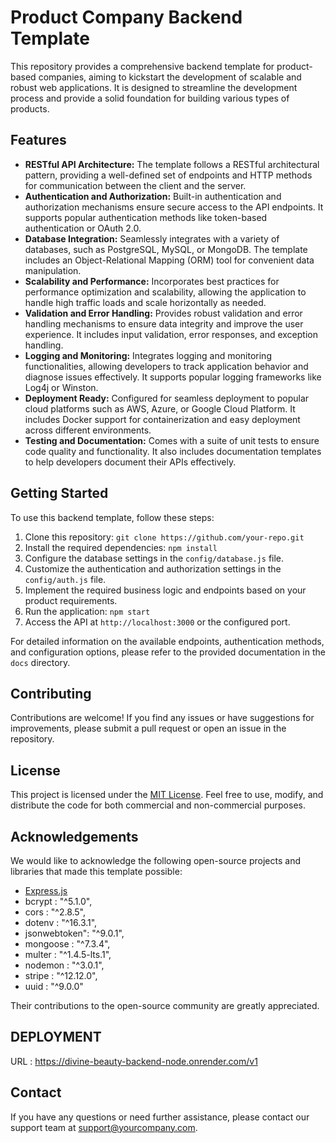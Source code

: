 # Product Company Backend Template

This repository provides a comprehensive backend template for product-based companies, aiming to kickstart the development of scalable and robust web applications. It is designed to streamline the development process and provide a solid foundation for building various types of products.

## Features

- **RESTful API Architecture:** The template follows a RESTful architectural pattern, providing a well-defined set of endpoints and HTTP methods for communication between the client and the server.
- **Authentication and Authorization:** Built-in authentication and authorization mechanisms ensure secure access to the API endpoints. It supports popular authentication methods like token-based authentication or OAuth 2.0.
- **Database Integration:** Seamlessly integrates with a variety of databases, such as PostgreSQL, MySQL, or MongoDB. The template includes an Object-Relational Mapping (ORM) tool for convenient data manipulation.
- **Scalability and Performance:** Incorporates best practices for performance optimization and scalability, allowing the application to handle high traffic loads and scale horizontally as needed.
- **Validation and Error Handling:** Provides robust validation and error handling mechanisms to ensure data integrity and improve the user experience. It includes input validation, error responses, and exception handling.
- **Logging and Monitoring:** Integrates logging and monitoring functionalities, allowing developers to track application behavior and diagnose issues effectively. It supports popular logging frameworks like Log4j or Winston.
- **Deployment Ready:** Configured for seamless deployment to popular cloud platforms such as AWS, Azure, or Google Cloud Platform. It includes Docker support for containerization and easy deployment across different environments.
- **Testing and Documentation:** Comes with a suite of unit tests to ensure code quality and functionality. It also includes documentation templates to help developers document their APIs effectively.

## Getting Started

To use this backend template, follow these steps:

1. Clone this repository: `git clone https://github.com/your-repo.git`
2. Install the required dependencies: `npm install`
3. Configure the database settings in the `config/database.js` file.
4. Customize the authentication and authorization settings in the `config/auth.js` file.
5. Implement the required business logic and endpoints based on your product requirements.
6. Run the application: `npm start`
7. Access the API at `http://localhost:3000` or the configured port.

For detailed information on the available endpoints, authentication methods, and configuration options, please refer to the provided documentation in the `docs` directory.

## Contributing

Contributions are welcome! If you find any issues or have suggestions for improvements, please submit a pull request or open an issue in the repository.

## License

This project is licensed under the [MIT License](https://opensource.org/licenses/MIT). Feel free to use, modify, and distribute the code for both commercial and non-commercial purposes.

## Acknowledgements

We would like to acknowledge the following open-source projects and libraries that made this template possible:

- [Express.js](https://expressjs.com)
- bcrypt : "^5.1.0",
- cors : "^2.8.5",
- dotenv : "^16.3.1",
- jsonwebtoken": "^9.0.1",
- mongoose : "^7.3.4",
- multer : "^1.4.5-lts.1",
- nodemon : "^3.0.1",
- stripe : "^12.12.0",
- uuid : "^9.0.0"

Their contributions to the open-source community are greatly appreciated.

## DEPLOYMENT
URL : https://divine-beauty-backend-node.onrender.com/v1

## Contact

If you have any questions or need further assistance, please contact our support team at support@yourcompany.com.
